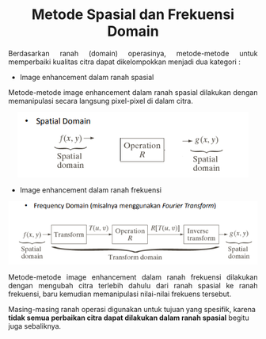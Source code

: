 <center><h1>Metode Spasial dan Frekuensi Domain</h1></center>

<p align="justify">Berdasarkan ranah (domain) operasinya, metode-metode untuk memperbaiki kualitas citra dapat dikelompokkan menjadi dua kategori : </p>

- Image enhancement dalam ranah spasial
<p align="justify">Metode-metode image enhancement dalam ranah spasial dilakukan dengan memanipulasi secara langsung pixel-pixel di dalam citra.</p>
<p align="center"><img src="img/spasial.png"></p>

- Image enhancement dalam ranah frekuensi

<p align="center"><img src="img/frek.png"></p>
<p align="justify">Metode-metode image enhancement dalam ranah frekuensi dilakukan dengan mengubah citra terlebih dahulu dari ranah spasial ke ranah frekuensi, baru kemudian memanipulasi nilai-nilai frekuens tersebut.</p>

<p align="jutsify">Masing-masing ranah operasi digunakan untuk tujuan yang spesifik, karena <b>tidak semua perbaikan citra dapat dilakukan dalam ranah spasial</b> begitu juga sebaliknya.</p>